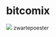 # bitcomix

![](https://github.com/thedeprecatedones/bitcomix/blob/master/AI/ArtBoard%20Image%20(214).jpg)
zwartepoester
